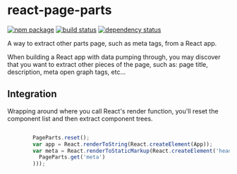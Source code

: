 # react-page-parts

[![npm package](https://img.shields.io/npm/v/react-page-parts.svg?style=flat-square)](https://www.npmjs.org/package/react-page-parts)
[![build status](https://img.shields.io/travis/robcolburn/react-page-parts/master.svg?style=flat-square)](https://travis-ci.org/robcolburn/react-page-parts)
[![dependency status](https://img.shields.io/david/robcolburn/react-page-parts.svg?style=flat-square)](https://david-dm.org/robcolburn/react-page-parts)

A way to extract other parts page, such as meta tags, from a React app.

When building a React app with data pumping through, you may discover that you want to extract other pieces of the page, such as: page title, description, meta open graph tags, etc…

## Integration

Wrapping around where you call React's render function, you'll reset the component list and then extract component trees.


```js

        PageParts.reset();
        var app = React.renderToString(React.createElement(App));
        var meta = React.renderToStaticMarkup(React.createElement('head', null, React.addons.createFragment(
          PageParts.get('meta')
        )));
```
